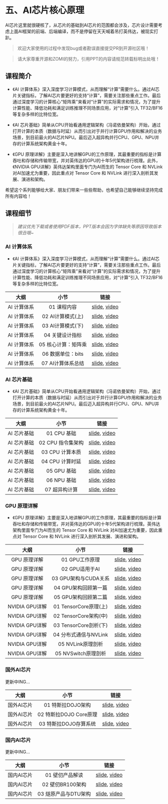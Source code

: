 <!--Copyright © ZOMI 适用于[License](https://github.com/chenzomi12/DeepLearningSystem)版权许可-->

# 五、AI芯片核心原理

AI芯片这里就很硬核了，从芯片的基础到AI芯片的范围都会涉及，芯片设计需要考虑上面AI框架的前端、后端编译，而不是停留在天天喊着吊打英伟达，被现实打趴。

> 欢迎大家使用的过程中发现bug或者勘误直接提交PR到开源社区哦！

> 请大家尊重开源和ZOMI的努力，引用PPT的内容请规范转载标明出处哦！

## 课程简介

- 《AI 计算体系》深入深度学习计算模式，从而理解“计算”需要什么。通过AI芯片关键指标，了解AI芯片要更好的支持“计算”，需要关注那些重点工作。最后通过深度学习的计算核心“矩阵乘”来看对“计算”的实际需求和情况，为了提升计算性能、降低功耗和满足训练推理不同场景应用，对“计算”引入 TF32/BF16 等复杂多样的比特位宽。

- 《AI 芯片基础》简单从CPU开始看通用逻辑架构（冯诺依曼架构）开始，通过打开计算的本质（数据与时延）从而引出对于并行计算GPU作用和解决的业务场景，到目前最火的AI芯片NPU。最后迈入超异构并行CPU、GPU、NPU并存的计算系统架构黄金十年。

- 《GPU 原理详解》主要是深入地讲解GPU的工作原理，其最重要的指标是计算吞吐和存储和传输带宽，并对英伟达的GPU的十年5代架构进行梳理。此外，《NVIDIA GPU详解》英伟达架构里面专门为AI而生的 Tensor Core 和 NVLink 对AI加速尤为重要，因此重点对 Tensor Core 和 NVLink 进行深入剖析其发展、演进和架构。

希望这个系列能够给大家、朋友们带来一些些帮助，也希望自己能够继续坚持完成所有内容哈！

## 课程细节

> *建议优先下载或者使用PDF版本，PPT版本会因为字体缺失等原因导致版本很丑哦~*

### AI 计算体系

- 《AI 计算体系》深入深度学习计算模式，从而理解“计算”需要什么。通过AI芯片关键指标，了解AI芯片要更好的支持“计算”，需要关注那些重点工作。最后通过深度学习的计算核心“矩阵乘”来看对“计算”的实际需求和情况，为了提升计算性能、降低功耗和满足训练推理不同场景应用，对“计算”引入 TF32/BF16 等复杂多样的比特位宽。

| 大纲 | 小节 | 链接|
|:--:|:--:|:--:|
| AI 计算体系 | 01 课程内容| [slide](./01_Foundation/01.introduction), [video](https://www.bilibili.com/video/BV1DX4y1D7PC/)|
| AI 计算体系 | 02 AI计算模式(上) | [slide](./01_Foundation/02.constraints.pdf), [video](https://www.bilibili.com/video/BV17x4y1T7Cn/) |
| AI 计算体系 | 03 AI计算模式(下) | [slide](./01_Foundation/03.mobile_parallel.pdf), [video](https://www.bilibili.com/video/BV1754y1M78X/) |
| AI 计算体系 | 04 关键设计指标| [slide](./01_Foundation/04.metrics.pdf), [video](https://www.bilibili.com/video/BV1qL411o7S9/) |
| AI 计算体系 | 05 核心计算：矩阵乘| [slide](./01_Foundation/05.matrix.pdf), [video](https://www.bilibili.com/video/BV1ak4y1h7mp/)|
| AI 计算体系 | 06 数据单位：bits | [slide](./01_Foundation/06.bit_width.pdf), [video](https://www.bilibili.com/video/BV1WT411k724/) |
| AI 计算体系 | 07 AI计算体系总结| [slide](./01_Foundation/07.summary.pdf), [video](https://www.bilibili.com/video/BV1j54y1T7ii/) |

### AI 芯片基础

- 《AI 芯片基础》简单从CPU开始看通用逻辑架构（冯诺依曼架构）开始，通过打开计算的本质（数据与时延）从而引出对于并行计算GPU作用和解决的业务场景，到目前最火的AI芯片NPU。最后迈入超异构并行CPU、GPU、NPU并存的计算系统架构黄金十年。

| 大纲 | 小节 | 链接|
|:--:|:--:|:--:|
| AI 芯片基础 | 01 CPU 基础| [slide](./02_ChipBase/01.cpu_base.pdf), [video](https://www.bilibili.com/video/BV1tv4y1V72f/)|
| AI 芯片基础 | 02 CPU 指令集架构 | [slide](./02_ChipBase/02.cpu_isa.pdf), [video](https://www.bilibili.com/video/BV1ro4y1W7xN/) |
| AI 芯片基础 | 03 CPU 计算本质| [slide](./02_ChipBase/03.cpu_data.pdf), [video](https://www.bilibili.com/video/BV17X4y1k7eF/)|
| AI 芯片基础 | 04 CPU 计算时延| [slide](./02_ChipBase/04.cpu_latency.pdf), [video](https://www.bilibili.com/video/BV1Qk4y1i7GT/) |
| AI 芯片基础 | 05 GPU 基础| [slide](./02_ChipBase/05.gpu.pdf), [video](https://www.bilibili.com/video/BV1sM411T72Q/) |
| AI 芯片基础 | 06 NPU 基础| [slide](./02_ChipBase/06.npu.pptx), [video](https://www.bilibili.com/video/BV1Rk4y1e77n/)|
| AI 芯片基础 | 07 超异构计算 | [slide](./02_ChipBase/07.future.pdf), [video](https://www.bilibili.com/video/BV1YM4y117VK) |

### GPU 原理详解

- 《GPU 原理详解》主要是深入地讲解GPU的工作原理，其最重要的指标是计算吞吐和存储和传输带宽，并对英伟达的GPU的十年5代架构进行梳理。英伟达架构里面专门为AI而生的 Tensor Core 和 NVLink 对AI加速尤为重要，因此重点对 Tensor Core 和 NVLink 进行深入剖析其发展、演进和架构。

| 大纲 | 小节 | 链接|
|:--:|:--:|:--:|
| GPU 原理详解 | 01 GPU工作原理 | [slide](./03_GPUBase/01.works.pdf), [video](https://www.bilibili.com/video/BV1bm4y1m7Ki/) |
| GPU 原理详解 | 02 GPU适用于AI| [slide](./03_GPUBase/02.principle.pdf), [video](https://www.bilibili.com/video/BV1Ms4y1N7RL/) |
| GPU 原理详解 | 03 GPU架构与CUDA关系| [slide](./03_GPUBase/03.base_concept.pdf), [video](https://www.bilibili.com/video/BV1Kk4y1Y7op/)|
| GPU 原理详解 | 04 GPU架构回顾第一篇| [slide](./03_GPUBase/04.fermi.pdf), [video](https://www.bilibili.com/video/BV1x24y1F7kY/) |
| GPU 原理详解 | 05 GPU架构回顾第二篇| [slide](./03_GPUBase/05.turing.pdf), [video](https://www.bilibili.com/video/BV1mm4y1C7fg/)|
| NVIDIA GPU详解 | 01 TensorCore原理(上) | [slide](./04_GPUDetail/01.basic_tc.pdf), [video](https://www.bilibili.com/video/BV1aL411a71w/)|
| NVIDIA GPU详解 | 02 TensorCore架构(中) | [slide](./04_GPUDetail/02.history_tc.pdf), [video](https://www.bilibili.com/video/BV1pL41187FH/)|
| NVIDIA GPU详解 | 03 TensorCore剖析(下) | [slide](./04_GPUDetail/03.deep_tc.pdf), [video](https://www.bilibili.com/video/BV1oh4y1J7B4/) |
| NVIDIA GPU详解 | 04 分布式通信与NVLink| [slide](./04_GPUDetail/04.basic_nvlink.pdf), [video](https://www.bilibili.com/video/BV1cV4y1r7Rz/)|
| NVIDIA GPU详解 | 05 NVLink原理剖析| [slide](./04_GPUDetail/05.deep_nvlink.pdf), [video](https://www.bilibili.com/video/BV1uP411X7Dr/) |
| NVIDIA GPU详解 | 05 NVSwitch原理剖析| [slide](./04_GPUDetail/06.deep_nvswitch.pdf), [video](https://www.bilibili.com/video/BV1uM4y1n7qd/) |

### 国外AI芯片

更新中ING...

| 大纲 | 小节 | 链接|
|:--:|:--:|:--:|
| 国外AI芯片 | 01 特斯拉DOJO架构| [slide](./05_NPU/01.DOJO_Arch.pdf), [video](https://www.bilibili.com/video/BV1Ro4y1M7n8/) |
| 国外AI芯片 | 02 特斯拉DOJO Core原理 | [slide](./05_NPU/02.DOJO_Detail.pdf), [video](https://www.bilibili.com/video/BV17o4y1N7Yn/) |
| 国外AI芯片 | 03 特斯拉DOJO存算系统| [slide](./05_NPU/03.DOJO_System.pdf), [video](https://www.bilibili.com/video/BV1Ez4y1e7zo/) |

### 国内AI芯片

更新中ING...

| 大纲 | 小节 | 链接|
|:--:|:--:|:--:|
| 国内AI芯片 | 01 壁仞产品解读 | [slide](./05_NPU/04.BR100_System.pdf), [video](https://www.bilibili.com/video/BV1QW4y1S75Y/) |
| 国内AI芯片 | 02 壁仞BR100架构| [slide](./05_NPU/05.BR100_Detail.pdf), [video](https://www.bilibili.com/video/BV1G14y1275T/) |
| 国内AI芯片 | 03 燧原产品与DTU架构 | [slide](./05_NPU/06.SUIYUAN_DTU.pdf), [video]()|
